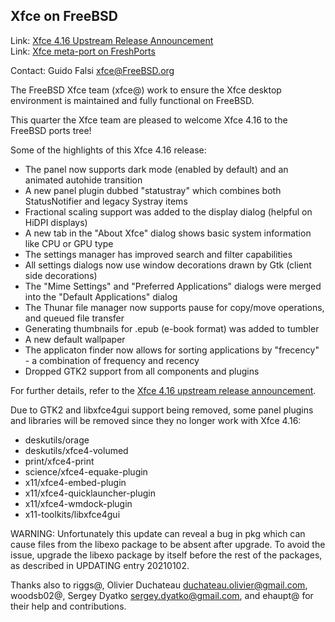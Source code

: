 ## Xfce on FreeBSD ##

Link:	 [Xfce 4.16 Upstream Release Announcement](https://xfce.org/about/news/?post=1608595200)  
Link:	 [Xfce meta-port on FreshPorts](https://www.freshports.org/x11-wm/xfce4)  

Contact: Guido Falsi <xfce@FreeBSD.org>  

The FreeBSD Xfce team (xfce@) work to ensure the Xfce desktop environment
is maintained and fully functional on FreeBSD.

This quarter the Xfce team are pleased to welcome Xfce 4.16
to the FreeBSD ports tree!

Some of the highlights of this Xfce 4.16 release:
 * The panel now supports dark mode (enabled by default) and an animated autohide transition
 * A new panel plugin dubbed "statustray" which combines both StatusNotifier and legacy Systray items
 * Fractional scaling support was added to the display dialog (helpful on HiDPI displays)
 * A new tab in the "About Xfce" dialog shows basic system information like CPU or GPU type
 * The settings manager has improved search and filter capabilities
 * All settings dialogs now use window decorations drawn by Gtk (client side decorations)
 * The "Mime Settings" and "Preferred Applications" dialogs were merged into the "Default Applications" dialog
 * The Thunar file manager now supports pause for copy/move operations, and queued file transfer
 * Generating thumbnails for .epub (e-book format) was added to tumbler
 * A new default wallpaper
 * The applicaton finder now allows for sorting applications by "frecency" - a combination of frequency and recency
 * Dropped GTK2 support from all components and plugins

For further details, refer to the [Xfce 4.16 upstream release announcement](https://xfce.org/about/news/?post=1608595200).

Due to GTK2 and libxfce4gui support being removed, some panel plugins
and libraries will be removed since they no longer work with Xfce 4.16:
 * deskutils/orage
 * deskutils/xfce4-volumed
 * print/xfce4-print
 * science/xfce4-equake-plugin
 * x11/xfce4-embed-plugin
 * x11/xfce4-quicklauncher-plugin
 * x11/xfce4-wmdock-plugin
 * x11-toolkits/libxfce4gui

WARNING: Unfortunately this update can reveal a bug in pkg which can
cause files from the libexo package to be absent after upgrade.
To avoid the issue, upgrade the libexo package by itself before
the rest of the packages, as described in UPDATING entry 20210102.

Thanks also to riggs@, Olivier Duchateau <duchateau.olivier@gmail.com>,
woodsb02@, Sergey Dyatko <sergey.dyatko@gmail.com>, and ehaupt@ for their help and
contributions.
